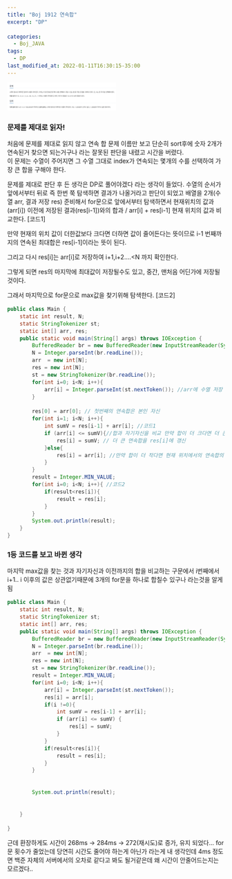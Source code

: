 ```yaml
---
title: "Boj 1912 연속합"
excerpt: "DP"

categories:
  - Boj_JAVA
tags:
  - DP
last_modified_at: 2022-01-11T16:30:15-35:00
---
```


<img src="/assets/images/boj1912.png" width="50%" height="50%">

### 문제를 제대로 읽자!

처음에 문제를 제대로 읽지 않고 연속 합 문제 이름만 보고 단순히 sort후에 숫자 2개가 연속된거 찾으면 되는거구나 라는 잘못된 판단을 내렸고 시간을 버렸다.
<br>
이 문제는 수열이 주어지면 그 수열 그대로 index가 연속되는 몇개의 수를 선택하여 가장 큰 합을 구해야 한다.

문제를 제대로 판단 후 든 생각은 DP로 풀어야겠다 라는 생각이 들었다.
수열의 순서가 앞에서부터 뒤로 즉 한번 쭉 탐색하면 결과가 나올거라고 판단이 되었고
배열을 2개(수열 arr, 결과 저장 res) 준비해서
for문으로 앞에서부터 탐색하면서
현재위치의 값과(arr[i]) 이전에 저장된 결과(res[i-1])와의 합과 / arr[i] + res[i-1]
현재 위치의 값과 비교한다. [코드1]

만약 현재의 위치 값이 더한값보다 크다면 더하면 값이 줄어든다는 뜻이므로
i-1 번째까지의 연속된 최대합은 res[i-1]이라는 뜻이 된다.

그리고 다시 res[i]는 arr[i]로 저장하여 i+1,i+2....<N 까지 확인한다.

그렇게 되면 res의 마지막에 최대값이 저장될수도 있고, 중간, 맨처음 어딘가에 저장될 것이다.

그래서 마지막으로 for문으로 max값을 찾기위해 탐색한다. [코드2]

```java
public class Main {
	static int result, N;
	static StringTokenizer st;
	static int[] arr, res;
	public static void main(String[] args) throws IOException {
		BufferedReader br = new BufferedReader(new InputStreamReader(System.in));
		N = Integer.parseInt(br.readLine());
		arr  = new int[N];
		res = new int[N];
		st = new StringTokenizer(br.readLine());
		for(int i=0; i<N; i++){
			arr[i] = Integer.parseInt(st.nextToken()); //arr에 수열 저장
		}

		res[0] = arr[0]; // 첫번째의 연속합은 본인 자신
		for(int i=1; i<N; i++){
			int sumV = res[i-1] + arr[i]; //코드1
			if (arr[i] <= sumV){//합과 자기자신을 비교 만약 합이 더 크다면 더 큰 연속합이 만들어진다.
				res[i] = sumV; // 더 큰 연속합을 res[i]에 갱신
			}else{
				res[i] = arr[i]; //만약 합이 더 작다면 현재 위치에서의 연속합의 최대는 자기자신이 된다.
			}
		}
		result = Integer.MIN_VALUE;
		for(int i=0; i<N; i++){ //코드2
			if(result<res[i]){
				result = res[i];
			}
		}
		System.out.println(result);
	}
}
```

### 1등 코드를 보고 바뀐 생각

마지막 max값을 찾는 것과 자기자신과 이전까지의 합을 비교하는 구문에서
i번째에서 i+1.. i 이후의 값은 상관없기때문에 3개의 for문을 하나로 합칠수 있구나 라는것을 알게됨

```java
public class Main {
	static int result, N;
	static StringTokenizer st;
	static int[] arr, res;
	public static void main(String[] args) throws IOException {
		BufferedReader br = new BufferedReader(new InputStreamReader(System.in));
		N = Integer.parseInt(br.readLine());
		arr  = new int[N];
		res = new int[N];
		st = new StringTokenizer(br.readLine());
		result = Integer.MIN_VALUE;
		for(int i=0; i<N; i++){
			arr[i] = Integer.parseInt(st.nextToken());
			res[i] = arr[i];
			if(i !=0){
				int sumV = res[i-1] + arr[i];
				if (arr[i] <= sumV) {
					res[i] = sumV;
				}
			}
			if(result<res[i]){
				result = res[i];
			}
		}


		System.out.println(result);


	}

}
```

근데 환장하게도 시간이 268ms -> 284ms -> 272(재시도)로 증가, 유지 되었다...
for문 횟수가 줄었는데 당연히 시간도 줄어야 하는게 아닌가 라는게 내 생각인데
4ms 정도면 백준 자체의 서버에서의 오차로 같다고 봐도 될거같은데
왜 시간이 안줄어드는지는 모르겠다..
